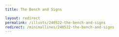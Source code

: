```yaml
---
title: The Bench and Signs

layout: redirect
permalink: /illusts/240522-the-bench-and-signs
redirect: /minimallines/240522-the-bench-and-signs
---
```

